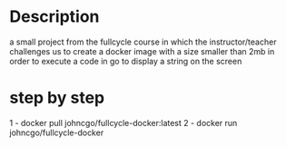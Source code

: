 # Description
a small project from the fullcycle course in which the instructor/teacher challenges us to create a docker image with a size smaller than 2mb in order to execute a code in go to display a string on the screen

# step by step
1 - docker pull johncgo/fullcycle-docker:latest
2 - docker run johncgo/fullcycle-docker
